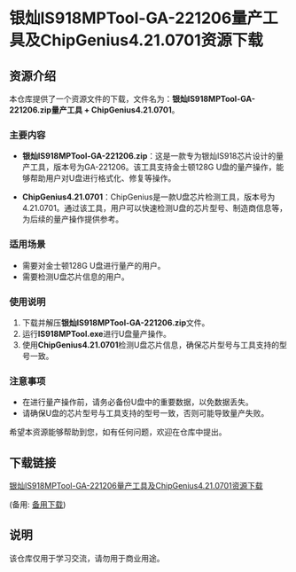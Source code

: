 # 银灿IS918MPTool-GA-221206量产工具及ChipGenius4.21.0701资源下载

## 资源介绍

本仓库提供了一个资源文件的下载，文件名为：**银灿IS918MPTool-GA-221206.zip量产工具 + ChipGenius4.21.0701**。

### 主要内容

- **银灿IS918MPTool-GA-221206.zip**：这是一款专为银灿IS918芯片设计的量产工具，版本号为GA-221206。该工具支持金士顿128G U盘的量产操作，能够帮助用户对U盘进行格式化、修复等操作。

- **ChipGenius4.21.0701**：ChipGenius是一款U盘芯片检测工具，版本号为4.21.0701。通过该工具，用户可以快速检测U盘的芯片型号、制造商信息等，为后续的量产操作提供参考。

### 适用场景

- 需要对金士顿128G U盘进行量产的用户。
- 需要检测U盘芯片信息的用户。

### 使用说明

1. 下载并解压**银灿IS918MPTool-GA-221206.zip**文件。
2. 运行**IS918MPTool.exe**进行U盘量产操作。
3. 使用**ChipGenius4.21.0701**检测U盘芯片信息，确保芯片型号与工具支持的型号一致。

### 注意事项

- 在进行量产操作前，请务必备份U盘中的重要数据，以免数据丢失。
- 请确保U盘的芯片型号与工具支持的型号一致，否则可能导致量产失败。

希望本资源能够帮助到您，如有任何问题，欢迎在仓库中提出。

## 下载链接
[银灿IS918MPTool-GA-221206量产工具及ChipGenius4.21.0701资源下载]() 

(备用: [备用下载](https://pan.baidu.com/s/1UPPJTBip0dWkO1lGKh2h2g?pwd=1234))

## 说明

该仓库仅用于学习交流，请勿用于商业用途。
